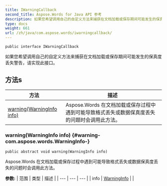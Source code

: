 ```yaml
---
title: IWarningCallback
second_title: Aspose.Words for Java API 参考
description: 如果您希望调用自己的自定义方法来捕获在文档加载或保存期间可能发生的保真度丢失警告，请实现此接口。
type: docs
weight: 661
url: /zh/java/com.aspose.words/iwarningcallback/
---
```

```
public interface IWarningCallback
```

如果您希望调用自己的自定义方法来捕获在文档加载或保存期间可能发生的保真度丢失警告，请实现此接口。
## 方法s

| 方法 | 描述 |
| --- | --- |
| [warning(WarningInfo info)](#warning-com.aspose.words.WarningInfo-) | Aspose.Words 在文档加载或保存过程中遇到可能导致格式丢失或数据保真度丢失的问题时会调用此方法。 |
### warning(WarningInfo info) {#warning-com.aspose.words.WarningInfo-}
```
public abstract void warning(WarningInfo info)
```


Aspose.Words 在文档加载或保存过程中遇到可能导致格式丢失或数据保真度丢失的问题时会调用此方法。

**参数:**
| 范围 | 类型 | 描述 |
| --- | --- | --- |
| info | [WarningInfo](../../com.aspose.words/warninginfo) |  |
